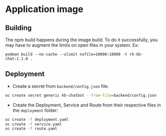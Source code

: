# Application image

## Building

The npm build happens during the image build. To do it successfully, you may have to augment the limits on open files in your system. Ex:

`podman build --no-cache --ulimit nofile=10000:10000 -t rh-kb-chat:1.1.0 .`

## Deployment

- Create a secret from `backend/config.json` file:

```bash
oc create secret generic kb-chatbot --from-file=backend/config.json
```

- Create the Deployment, Service and Route from their respective files in the `deployment` folder:

```bash
oc create -f deployment.yaml
oc create -f service.yaml
oc create -f route.yaml
```
